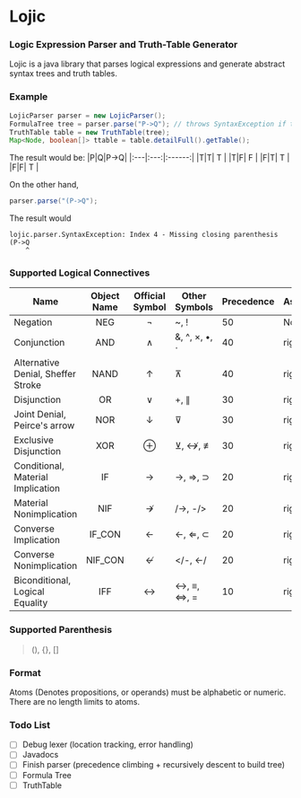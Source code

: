 # Lojic
### Logic Expression Parser and Truth-Table Generator
Lojic is a java library that parses logical expressions and generate
abstract syntax trees and truth tables.

### Example
```java
LojicParser parser = new LojicParser();
FormulaTree tree = parser.parse("P->Q"); // throws SyntaxException if the syntax is incorrect
TruthTable table = new TruthTable(tree);
Map<Node, boolean[]> ttable = table.detailFull().getTable();
```
The result would be:
|P|Q|P→Q|
|:---|:---:|:------:|
|T|T| T |
|T|F| F |
|F|T| T |
|F|F| T |

On the other hand,
```java
parser.parse("(P->Q");
```
The result would
```
lojic.parser.SyntaxException: Index 4 - Missing closing parenthesis
(P->Q
    ^
```

### Supported Logical Connectives
Name|Object Name|Official Symbol|Other Symbols|Precedence|Associativity
----|:---------:|:-------------:|-------------|----------|-------------
Negation|NEG|¬|~, !|50|None
Conjunction|AND|∧|&, ^, ×, •, ⋅|40|right
Alternative Denial, Sheffer Stroke|NAND|↑|⊼|40|right
Disjunction|OR|∨|+, ∥|30|right
Joint Denial, Peirce's arrow|NOR|↓|⊽|30|right
Exclusive Disjunction|XOR|⊕|⊻, ↮, ≢|30|right
Conditional, Material Implication|IF|→|->, ⇒, ⊃|20|right
Material Nonimplication|NIF|↛|/->, -/>|20|right
Converse Implication|IF_CON|←|<-, ⇐, ⊂|20|right
Converse Nonimplication|NIF_CON|↚|</-, <-/|20|right
Biconditional, Logical Equality|IFF|↔|<->, ≡, ⇔, =|10|right

### Supported Parenthesis
> (), {}, []

### Format
Atoms (Denotes propositions, or operands) must be alphabetic or numeric.
There are no length limits to atoms.

### Todo List
- [ ] Debug lexer (location tracking, error handling)
- [ ] Javadocs
- [ ] Finish parser (precedence climbing + recursively descent to build tree)
- [ ] Formula Tree
- [ ] TruthTable